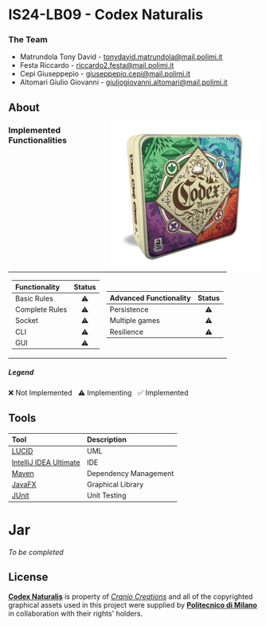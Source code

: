 # IS24-LB09 - Codex Naturalis


### The Team

* Matrundola Tony David - tonydavid.matrundola@mail.polimi.it
* Festa Riccardo - riccardo2.festa@mail.polimi.it
* Cepi Giuseppepìo - giuseppepio.cepi@mail.polimi.it
* Altomari Giulio Giovanni - giuliogiovanni.altomari@mail.polimi.it

## About

<img src="Github/Codex.png" width=300px height=300px align="right"/>


### Implemented Functionalities
<table>
<tr><td>

| Functionality     |  Status    |
|:------------------|:----------:|
| Basic Rules       | :warning:  |
| Complete Rules    | :warning:  |
| Socket            | :warning:  |
| CLI               | :warning:  |
| GUI               | :warning:  |

</td><td>

| Advanced Functionality  |   Status   |
|:------------------------|:----------:|
| Persistence             | :warning:  |
| Multiple games          | :warning:  |
| Resilience              | :warning:  |

</td></tr>
</table>

##### Legend
:x: Not Implemented &nbsp;&nbsp;:warning: Implementing &nbsp;&nbsp;:white_check_mark: Implemented

## Tools
| Tool                                                     | Description           |
|:---------------------------------------------------------|:----------------------|
| [LUCID](https://lucid.app)                               | UML                   |
| [IntelliJ IDEA Ultimate](https://www.jetbrains.com/idea) | IDE                   |
| [Maven](https://maven.apache.org)                        | Dependency Management |
| [JavaFX](https://openjfx.io)                             | Graphical Library     |
| [JUnit](https://junit.org/junit5)                        | Unit Testing          |


# Jar

_To be completed_





## License
[**Codex Naturalis**](https://www.craniocreations.it/prodotto/codex-naturalis) is property of [_Cranio Creations_] and all of the copyrighted graphical assets used in this project were supplied by [**Politecnico di Milano**] in collaboration with their rights' holders.

[_Cranio Creations_]: https://www.craniocreations.it/
[**Politecnico di Milano**]: https://www.polimi.it/
